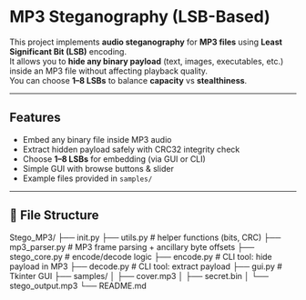 # MP3 Steganography (LSB-Based)

This project implements **audio steganography** for **MP3 files** using **Least Significant Bit (LSB)** encoding.  
It allows you to **hide any binary payload** (text, images, executables, etc.) inside an MP3 file without affecting playback quality.  
You can choose **1–8 LSBs** to balance **capacity** vs **stealthiness**.

---

## Features
- Embed any binary file inside MP3 audio  
- Extract hidden payload safely with CRC32 integrity check  
- Choose **1–8 LSBs** for embedding (via GUI or CLI)  
- Simple GUI with browse buttons & slider  
- Example files provided in `samples/`

---

## 📂 File Structure
Stego_MP3/
├── init.py
├── utils.py # helper functions (bits, CRC)
├── mp3_parser.py # MP3 frame parsing + ancillary byte offsets
├── stego_core.py # encode/decode logic
├── encode.py # CLI tool: hide payload in MP3
├── decode.py # CLI tool: extract payload
├── gui.py # Tkinter GUI
├── samples/
│ ├── cover.mp3
│ ├── secret.bin
│ └── stego_output.mp3
└── README.md
